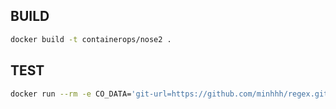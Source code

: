 ## BUILD

```bash
docker build -t containerops/nose2 .
```

## TEST

```bash
docker run --rm -e CO_DATA='git-url=https://github.com/minhhh/regex.git entry-path=.' containerops/nose2
```
